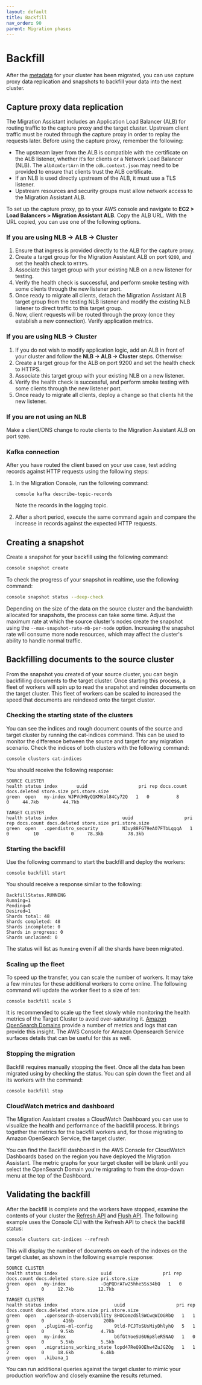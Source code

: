 ```yaml
---
layout: default
title: Backfill
nav_order: 90
parent: Migration phases
---
```


# Backfill

After the [metadata]({{site.url}}{{site.baseurl}}/migrations/migration-phases/migrating-metadata) for your cluster has been migrated, you can use capture proxy data replication and snapshots to backfill your data into the next cluster.

## Capture proxy data replication

The Migration Assistant includes an Application Load Balancer (ALB) for routing traffic to the capture proxy and the target cluster. Upstream client traffic must be routed through the capture proxy in order to replay the requests later. Before using the capture proxy, remember the following:

* The upstream layer from the ALB is compatible with the certificate on the ALB listener, whether it’s for clients or a Network Load Balancer (NLB). The `albAcmCertArn` in the `cdk.context.json` may need to be provided to ensure that clients trust the ALB certificate.
* If an NLB is used directly upstream of the ALB, it must use a TLS listener.
* Upstream resources and security groups must allow network access to the Migration Assistant ALB.

To set up the capture proxy, go to your AWS console and navigate to **EC2 > Load Balancers > Migration Assistant ALB**. Copy the ALB URL. With the URL copied, you can use one of the following options.


### If you are using **NLB → ALB → Cluster**

1. Ensure that ingress is provided directly to the ALB for the capture proxy.
2. Create a target group for the Migration Assistant ALB on port `9200`, and set the health check to `HTTPS`.
3. Associate this target group with your existing NLB on a new listener for testing.
4. Verify the health check is successful, and perform smoke testing with some clients through the new listener port.
5. Once ready to migrate all clients, detach the Migration Assistant ALB target group from the testing NLB listener and modify the existing NLB listener to direct traffic to this target group.
6. Now, client requests will be routed through the proxy (once they establish a new connection). Verify application metrics.

### If you are using **NLB → Cluster**

1. If you do not wish to modify application logic, add an ALB in front of your cluster and follow the **NLB → ALB → Cluster** steps. Otherwise:
2. Create a target group for the ALB on port 9200 and set the health check to HTTPS.
3. Associate this target group with your existing NLB on a new listener.
4. Verify the health check is successful, and perform smoke testing with some clients through the new listener port.
5. Once ready to migrate all clients, deploy a change so that clients hit the new listener.
   

### If you are **not using an NLB**

Make a client/DNS change to route clients to the Migration Assistant ALB on port `9200`.


### Kafka connection

After you have routed the client based on your use case, test adding records against HTTP requests using the following steps:

1. In the Migration Console, run the following command:

   ```shell
   console kafka describe-topic-records
   ```
   
   Note the records in the logging topic.
   
2. After a short period, execute the same command again and compare the increase in records against the expected HTTP requests.


## Creating a snapshot

Create a snapshot for your backfill using the following command:

```bash
console snapshot create
```

To check the progress of your snapshot in realtime, use the following command:

```bash
console snapshot status --deep-check
```

Depending on the size of the data on the source cluster and the bandwidth allocated for snapshots, the process can take some time. Adjust the maximum rate at which the source cluster's nodes create the snapshot using the `--max-snapshot-rate-mb-per-node` option. Increasing the snapshot rate will consume more node resources, which may affect the cluster's ability to handle normal traffic.

## Backfilling documents to the source cluster

From the snapshot you created of your source cluster, you can begin backfilling documents to the target cluster. Once starting this process, a fleet of workers will spin up to read the snapshot and reindex documents on the target cluster. This fleet of workers can be scaled to increased the speed that documents are reindexed onto the target cluster.

### Checking the starting state of the clusters

You can see the indices and rough document counts of the source and target cluster by running the cat-indices command.  This can be used to monitor the difference between the source and target for any migration scenario.  Check the indices of both clusters with the following command:

```shell
console clusters cat-indices
```

You should receive the following response:

```shell
SOURCE CLUSTER
health status index       uuid                   pri rep docs.count docs.deleted store.size pri.store.size
green  open   my-index WJPVdHNyQ1KMKol84Cy72Q   1   0          8            0     44.7kb         44.7kb

TARGET CLUSTER
health status index                        uuid                   pri rep docs.count docs.deleted store.size pri.store.size
green  open   .opendistro_security         N3uy88FGT9eAO7FTbLqqqA   1   0         10            0     78.3kb         78.3kb
```

### Starting the backfill

Use the following command to start the backfill and deploy the workers:

```shell
console backfill start
```

You should receive a response similar to the following:

```shell
BackfillStatus.RUNNING
Running=1
Pending=0
Desired=1
Shards total: 48
Shards completed: 48
Shards incomplete: 0
Shards in progress: 0
Shards unclaimed: 0
```

The status will list as `Running` even if all the shards have been migrated.


### Scaling up the fleet

To speed up the transfer, you can scale the number of workers. It may take a few minutes for these additional workers to come online.  The following command will update the worker fleet to a size of ten:

```shell
console backfill scale 5
```

It is recommended to scale up the fleet slowly while monitoring the health metrics of the Target Cluster to avoid over-saturating it. [Amazon OpenSearch Domains](https://docs.aws.amazon.com/opensearch-service/latest/developerguide/monitoring.html) provide a number of metrics and logs that can provide this insight. The AWS Console for Amazon Opensearch Service surfaces details that can be useful for this as well.

### Stopping the migration

Backfill requires manually stopping the fleet.  Once all the data has been migrated using by checking the status.  You can spin down the fleet and all its workers with the command:

```shell
console backfill stop
```

### CloudWatch metrics and dashboard

The Migration Assistant creates a CloudWatch Dashboard you can use to visualize the health and performance of the backfill process. It brings together the metrics for the backfill workers and, for those migrating to Amazon OpenSearch Service, the target cluster.

You can find the Backfill dashboard in the AWS Console for CloudWatch Dashboards based on the region you have deployed the Migration Assistant. The metric graphs for your target cluster will be blank until you select the OpenSearch Domain you're migrating to from the drop-down menu at the top of the Dashboard.

## Validating the backfill

After the backfill is complete and the workers have stopped, examine the contents of your cluster the [Refresh API](https://opensearch.org/docs/latest/api-reference/index-apis/refresh/) and [Flush API](https://opensearch.org/docs/latest/api-reference/index-apis/flush/). The following example uses the Console CLI with the Refresh API to check the backfill status:

```shell
console clusters cat-indices --refresh
```

This will display the number of documents on each of the indexes on the target cluster, as shown in the following example response:

```shell
SOURCE CLUSTER
health status index                uuid                   pri rep docs.count docs.deleted store.size pri.store.size
green  open   my-index             -DqPQDrATw25hhe5Ss34bQ   1   0          3            0     12.7kb         12.7kb

TARGET CLUSTER
health status index                     uuid                   pri rep docs.count docs.deleted store.size pri.store.size
green  open   .opensearch-observability 8HOComzdSlSWCwqWIOGRbQ   1   1          0            0       416b           208b
green  open   .plugins-ml-config        9tld-PCJToSUsMiyDhlyhQ   5   1          1            0      9.5kb          4.7kb
green  open   my-index                  bGfGtYoeSU6U6p8leR5NAQ   1   0          3            0      5.5kb          5.5kb
green  open   .migrations_working_state lopd47ReQ9OEhw4ZuJGZOg   1   1          2            0     18.6kb          6.4kb
green  open   .kibana_1
```

You can run additional queries against the target cluster to mimic your production workflow and closely examine the results returned.
